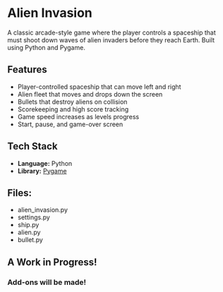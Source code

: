 #  Alien Invasion

A classic arcade-style game where the player controls a spaceship that must shoot down waves of alien invaders before they reach Earth. Built using Python and Pygame.

##  Features

- Player-controlled spaceship that can move left and right
- Alien fleet that moves and drops down the screen
- Bullets that destroy aliens on collision
- Scorekeeping and high score tracking
- Game speed increases as levels progress
- Start, pause, and game-over screen

##  Tech Stack

- **Language:** Python
- **Library:** [Pygame](https://www.pygame.org/)

## Files:
- alien_invasion.py
- settings.py
- ship.py
- alien.py
- bullet.py

## A Work in Progress!
### Add-ons will be made!
